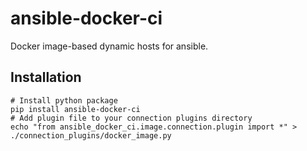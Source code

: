 # ansible-docker-ci

Docker image-based dynamic hosts for ansible.

## Installation

```shell
# Install python package
pip install ansible-docker-ci
# Add plugin file to your connection plugins directory
echo "from ansible_docker_ci.image.connection.plugin import *" > ./connection_plugins/docker_image.py
```
